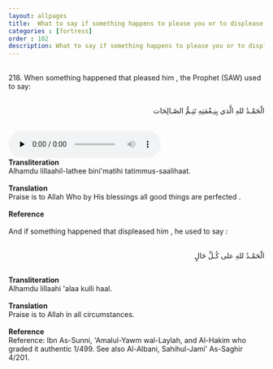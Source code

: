```yaml
---
layout: allpages
title:  What to say if something happens to please you or to displease you
categories : [fortress]
order : 102
description: What to say if something happens to please you or to displease you
---
```

<br>
<div class="extra">218. When something happened that pleased him , the Prophet (SAW) used to say:</div>
<br>
<div class="arabictext" dir="RTL">

الْحَمْـدُ للهِ الَّذي بِنِـعْمَتِهِ تَتِـمُّ الصّـالِحَات

</div>
<br>


<audio controls  preload="none">
  <source src="{{ site.baseurl }}/audio/fortress/218.mp3" type="audio/mpeg">
Your browser does not support the audio element.
</audio>
<br>
<div class="duaextra" tabindex="0">
<div><strong>Transliteration</strong></div>
<div class="extra">Alhamdu lillaahil-lathee bini'matihi tatimmus-saalihaat.</div>
</div>
<br>
<div class="duaextra" tabindex="0">
<div><strong>Translation</strong></div>
<div class="extra">Praise is to Allah Who by His blessings all good things are perfected .</div>
</div>
<br>
<div class="duaextra" tabindex="0">
<div><strong>Reference</strong></div>
<div class="extra"></div>
</div>
<br>
<div class="extra">And if something happened that displeased him , he used to say :</div>
<br>
<div class="arabictext" dir="RTL">

الْحَمْـدُ للهِ على كُـلِّ حَالٍ

</div>
<br>

<div class="duaextra" tabindex="0">
<div><strong>Transliteration</strong></div>
<div class="extra">Alhamdu lillaahi 'alaa kulli haal.</div>
</div>
<br>
<div class="duaextra" tabindex="0">
<div><strong>Translation</strong></div>
<div class="extra">Praise is to Allah in all circumstances.</div>
</div>
<br>
<div class="duaextra" tabindex="0">
<div><strong>Reference</strong></div>
<div class="extra">Reference: Ibn As-Sunni, 'Amalul-Yawm wal-Laylah, and Al-Hakim who graded it authentic 1/499. See also Al-Albani, Sahihul-Jami' As-Saghir 4/201.</div>
</div>
